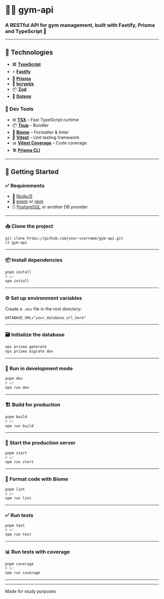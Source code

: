 # 🏋️‍♂️ gym-api

### A RESTful API for gym management, built with Fastify, Prisma and TypeScript 💪

---

## 🧪 Technologies

- 🟦 [**TypeScript**](https://www.typescriptlang.org/)
- ⚡ [**Fastify**](https://fastify.dev/)
- 🧬 [**Prisma**](https://www.prisma.io/)
- 🔐 [**bcryptjs**](https://github.com/dcodeIO/bcrypt.js)
- 📦 [**Zod**](https://zod.dev/)
- 🌿 [**Dotenv**](https://www.npmjs.com/package/dotenv)

### 🧰 Dev Tools

- ⚙️ [**TSX**](https://github.com/esbuild-kit/tsx) – Fast TypeScript runtime
- 📦 [**Tsup**](https://tsup.egoist.dev/) – Bundler
- 🎯 [**Biome**](https://biomejs.dev/) – Formatter & linter
- 🧪 [**Vitest**](https://vitest.dev/) – Unit testing framework
- 📊 [**Vitest Coverage**](https://vitest.dev/guide/coverage.html) – Code coverage
- 🛠️ [**Prisma CLI**](https://www.prisma.io/docs/reference/api-reference/command-reference)

---

## 🚀 Getting Started

### ✅ Requirements

- 🔧 [NodeJS](https://nodejs.org/en)
- 🔁 [pnpm](https://pnpm.io/) or [npm](https://www.npmjs.com/)
- 🗄️ [PostgreSQL](https://www.postgresql.org/) or another DB provider

---

### 📥 Clone the project

```bash
git clone https://github.com/your-username/gym-api.git
cd gym-api
```

---

### 📦 Install dependencies

```bash
pnpm install
# or
npm install
```

---

### ⚙️ Set up environment variables

Create a `.env` file in the root directory:

```env
DATABASE_URL="your_database_url_here"
```

---

### 🗃️ Initialize the database

```bash
npx prisma generate
npx prisma migrate dev
```

---

### 🧪 Run in development mode

```bash
pnpm dev
# or
npm run dev
```

---

### 🏗️ Build for production

```bash
pnpm build
# or
npm run build
```

---

### 🚀 Start the production server

```bash
pnpm start
# or
npm run start
```

---

### 🧹 Format code with Biome

```bash
pnpm lint
# or
npm run lint
```

---

### ✅ Run tests

```bash
pnpm test
# or
npm run test
```

---

### 📊 Run tests with coverage

```bash
pnpm coverage
# or
npm run coverage
```

---



---

Made for study purposes
